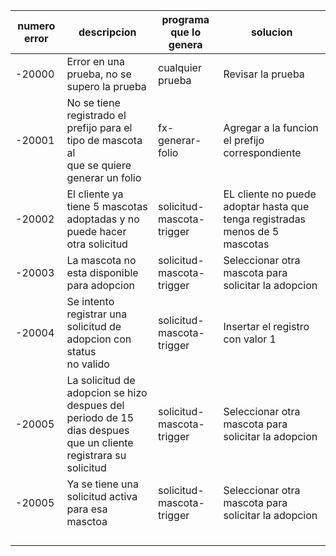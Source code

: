 | numero error | descripcion                                                                                                         | programa que lo genera    | solucion                                                                         |
| ------------ | ------------------------------------------------------------------------------------------------------------------- | ------------------------- | -------------------------------------------------------------------------------- |
| -20000       | Error en una prueba, no se supero la prueba                                                                         | cualquier prueba          | Revisar la prueba                                                                |
| -20001       | No se tiene registrado el prefijo para el tipo de mascota al<br />que se quiere generar un folio                    | fx-generar-folio          | Agregar a la funcion el prefijo correspondiente                                  |
| -20002       | El cliente ya tiene 5 mascotas adoptadas y no puede hacer<br />otra solicitud                                       | solicitud-mascota-trigger | EL cliente no puede adoptar hasta que tenga registradas<br />menos de 5 mascotas |
| -20003       | La mascota no esta disponible para adopcion                                                                         | solicitud-mascota-trigger | Seleccionar otra mascota para solicitar la adopcion                              |
| -20004       | Se intento registrar una solicitud de adopcion con status<br />no valido                                            | solicitud-mascota-trigger | Insertar el registro con valor 1                                                 |
| -20005       | La solicitud de adopcion se hizo despues del periodo de 15<br />dias despues que un cliente registrara su solicitud | solicitud-mascota-trigger | Seleccionar otra mascota para solicitar la adopcion                              |
| -20005       | Ya se tiene una solicitud activa para esa masctoa                                                                   | solicitud-mascota-trigger | Seleccionar otra mascota para solicitar la adopcion                              |
|              |                                                                                                                     |                           |                                                                                  |
|              |                                                                                                                     |                           |                                                                                  |
|              |                                                                                                                     |                           |                                                                                  |
|              |                                                                                                                     |                           |                                                                                  |
